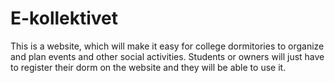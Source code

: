 # E-kollektivet
This is a website, which will make it easy for college dormitories to organize and plan events and other social activities. Students or owners will just have to register their dorm on the website and they will be able to use it.

